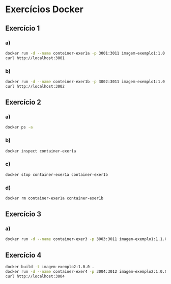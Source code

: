 # Exercícios Docker

## Exercício 1

### a)

```sh
docker run -d --name conteiner-exer1a -p 3001:3011 imagem-exemplo1:1.0.0
curl http://localhost:3001
```

### b)

```sh
docker run -d --name conteiner-exer1b -p 3002:3011 imagem-exemplo1:1.0.0
curl http://localhost:3002
```

## Exercício 2

### a)

```sh
docker ps -a
```

### b)

```sh
docker inspect container-exer1a
```

### c)

```sh
docker stop container-exer1a container-exer1b
```

### d)

```sh
docker rm container-exer1a container-exer1b
```

## Exercício 3

### a)

```sh
docker run -d --name container-exer3 -p 3003:3011 imagem-exemplo1:1.1.0
```

## Exercício 4

```sh
docker build -t imagem-exemplo2:1.0.0 .
docker run -d --name container-exer4 -p 3004:3012 imagem-exemplo2:1.0.0
curl http://localhost:3004
```
